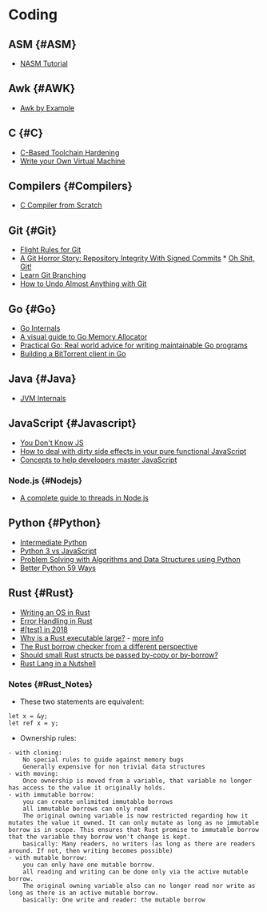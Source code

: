 # Coding

## ASM {#ASM}

* [NASM Tutorial](http://cs.lmu.edu/~ray/notes/nasmtutorial/)

## Awk {#AWK}

* [Awk by Example](https://developer.ibm.com/tutorials/l-awk1/)

## C {#C}

* [C-Based Toolchain Hardening](https://www.owasp.org/index.php/C-Based_Toolchain_Hardening)
* [Write your Own Virtual Machine](https://justinmeiners.github.io/lc3-vm/)

## Compilers {#Compilers}

* [C Compiler from Scratch](https://github.com/DoctorWkt/acwj)

## Git {#Git}

* [Flight Rules for Git](https://github.com/k88hudson/git-flight-rules)
* [A Git Horror Story: Repository Integrity With Signed Commits](https://mikegerwitz.com/papers/git-horror-story)
* [Oh Shit, Git!](https://ohshitgit.com/)
* [Learn Git Branching](https://learngitbranching.js.org/)
* [How to Undo Almost Anything with Git](https://github.blog/2015-06-08-how-to-undo-almost-anything-with-git/)

## Go {#Go}

* [Go Internals](https://github.com/teh-cmc/go-internals)
* [A visual guide to Go Memory Allocator](https://blog.learngoprogramming.com/a-visual-guide-to-golang-memory-allocator-from-ground-up-e132258453ed)
* [Practical Go: Real world advice for writing maintainable Go programs](https://dave.cheney.net/practical-go/presentations/qcon-china.html)
* [Building a BitTorrent client in Go](https://blog.jse.li/posts/torrent/)

## Java {#Java}

* [JVM Internals](http://blog.jamesdbloom.com/JVMInternals.html)

## JavaScript {#Javascript}

* [You Don't Know JS](https://github.com/getify/You-Dont-Know-JS)
* [How to deal with dirty side effects in your pure functional JavaScript](https://jrsinclair.com/articles/2018/how-to-deal-with-dirty-side-effects-in-your-pure-functional-javascript/)
* [Concepts to help developers master JavaScript](https://github.com/leonardomso/33-js-concepts)

### Node.js {#Nodejs}

* [A complete guide to threads in Node.js](https://blog.logrocket.com/a-complete-guide-to-threads-in-node-js-4fa3898fe74f)

## Python {#Python}

* [Intermediate Python](http://book.pythontips.com/en/latest/index.html)
* [Python 3 vs JavaScript](https://sayazamurai.github.io/python-vs-javascript/)
* [Problem Solving with Algorithms and Data Structures using Python](https://runestone.academy/runestone/books/published/pythonds/index.html)
* [Better Python 59 Ways](https://github.com/SigmaQuan/Better-Python-59-Ways)

## Rust {#Rust}

* [Writing an OS in Rust](https://os.phil-opp.com/first-edition/)
* [Error Handling in Rust](https://blog.burntsushi.net/rust-error-handling/#standard-library-traits-used-for-error-handling)
* [#[test] in 2018](https://blog.jrenner.net/rust/testing/2018/07/19/test-in-2018.html)
* [Why is a Rust executable large?](https://lifthrasiir.github.io/rustlog/why-is-a-rust-executable-large.html) - [more info](https://users.rust-lang.org/t/why-do-rust-programs-use-more-memory-than-the-c-haskell-and-ocaml-versions/3224)
* [The Rust borrow checker from a different perspective](https://blog.systems.ethz.ch/blog/2018/a-hammer-you-can-only-hold-by-the-handle.html)
* [Should small Rust structs be passed by-copy or by-borrow?](https://www.forrestthewoods.com/blog/should-small-rust-structs-be-passed-by-copy-or-by-borrow/)
* [Rust Lang in a Nutshell](https://www.softax.pl/blog/rust-lang-in-a-nutshell-1-introduction/)

### Notes {#Rust_Notes}

* These two statements are equivalent:

```
let x = &y;
let ref x = y;
```

* Ownership rules:

```
- with cloning:
    No special rules to guide against memory bugs
    Generally expensive for non trivial data structures
- with moving:
    Once ownership is moved from a variable, that variable no longer has access to the value it originally holds.
- with immutable borrow: 
    you can create unlimited immutable borrows
    all immutable borrows can only read
    The original owning variable is now restricted regarding how it mutates the value it owned. It can only mutate as long as no immutable borrow is in scope. This ensures that Rust promise to immutable borrow that the variable they borrow won't change is kept.
    basically: Many readers, no writers (as long as there are readers around. If not, then writing becomes possible) 
- with mutable borrow:
    you can only have one mutable borrow.
    all reading and writing can be done only via the active mutable borrow.
    The original owning variable also can no longer read nor write as long as there is an active mutable borrow.
    basically: One write and reader: the mutable borrow 
``` 
